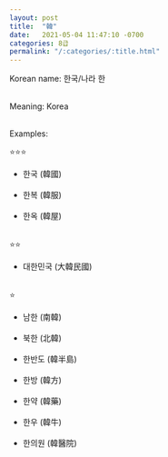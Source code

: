 ```yaml
---
layout: post
title:  "韓"
date:   2021-05-04 11:47:10 -0700
categories: 8급
permalink: "/:categories/:title.html"
---
```


Korean name: 한국/나라 한 <br><br>

Meaning: Korea <br><br>

Examples:

⭐⭐⭐
* 한국 (韓國) <br><br>
* 한복 (韓服) <br><br>
* 한옥 (韓屋) <br><br>

⭐⭐
* 대한민국 (大韓民國) <br><br>

⭐
* 남한 (南韓) <br><br>
* 북한 (北韓) <br><br>
* 한반도 (韓半島) <br><br>
* 한방 (韓方) <br><br>
* 한약 (韓藥) <br><br>
* 한우 (韓牛) <br><br>
* 한의원 (韓醫院) <br><br>

